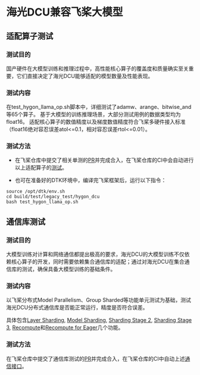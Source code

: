 # 海光DCU兼容飞桨大模型
## 适配算子测试
### 测试目的
国产硬件在大模型训练和推理过程中，高性能核心算子的覆盖度和质量确实至关重要，它们直接决定了海光DCU能够适配的模型数量及性能表现。
### 测试内容
在test_hygon_llama_op.sh脚本中，详细测试了adamw、arange、bitwise_and等65个算子。
基于大模型的训练推理场景，大部分测试用例的数据类型均为float16。
适配核心算子的数值精度以及梯度数值精度符合飞桨多硬件接入标准（float16绝对容忍误差atol<=0.1，相对容忍误差rtol<=0.01）。
### 测试方法
- 在飞桨仓库中提交了相关单测的[PR](https://github.com/PaddlePaddle/Paddle/pull/68603)并完成合入，在飞桨仓库的CI中会自动进行以上适配算子的[测试](https://github.com/PaddlePaddle/Paddle/blob/b78ce03485d19edd9afc960fb7145944bb2bf5d2/test/legacy_test/CMakeLists.txt#L103)。

- 也可在准备好的DTK环境中，编译完飞桨框架后，运行以下指令：
```
source /opt/dtk/env.sh
cd build/test/legacy_test/hygon_dcu
bash test_hygon_llama_op.sh
```
## 通信库测试
### 测试目的
大模型训练对计算和网络通信都提出极高的要求，海光DCU的大模型训练不仅依赖核心算子的开发，同时需要依赖集合通信库的适配；通过对海光DCU在集合通信库的测试，确保具备大模型训练的基础条件。
### 测试内容
以飞桨分布式Model Parallelism、Group Sharded等功能单元测试为基础，测试海光DCU分布式通信库是否能正常运行，精度是否符合误差。

具体包含[Layer Sharding](https://github.com/PaddlePaddle/Paddle/blob/develop/test/collective/fleet/test_parallel_dygraph_mp_layers.py), [Model Sharding](https://github.com/PaddlePaddle/Paddle/blob/develop/test/collective/fleet/hybrid_parallel_mp_model.py), [Sharding Stage 2](https://github.com/PaddlePaddle/Paddle/blob/develop/test/collective/fleet/test_dygraph_sharding_stage2.py), [Sharding Stage 3](https://github.com/PaddlePaddle/Paddle/blob/develop/test/collective/fleet/test_dygraph_sharding_stage3_for_eager.py), [Recompute](https://github.com/PaddlePaddle/Paddle/blob/develop/test/collective/fleet/test_dygraph_recompute.py)和[Recompute for Eager](https://github.com/PaddlePaddle/Paddle/blob/develop/test/collective/fleet/test_dygraph_recompute_for_eager.py)几个功能。
### 测试方法
在飞桨仓库中提交了通信库测试的[PR](https://github.com/PaddlePaddle/Paddle/pull/68877)并完成合入，在飞桨仓库的CI中自动上述[通信接口](https://github.com/PaddlePaddle/Paddle/blob/b78ce03485d19edd9afc960fb7145944bb2bf5d2/test/legacy_test/CMakeLists.txt)。
